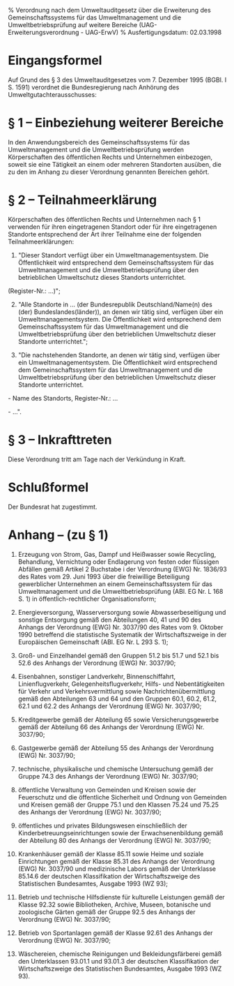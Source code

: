 % Verordnung nach dem Umweltauditgesetz über die Erweiterung des Gemeinschaftssystems für das Umweltmanagement und die Umweltbetriebsprüfung auf weitere Bereiche  (UAG-Erweiterungsverordnung - UAG-ErwV)
% Ausfertigungsdatum: 02.03.1998
 
# Eingangsformel

Auf Grund des § 3 des Umweltauditgesetzes vom 7. Dezember 1995 (BGBl. I S. 1591) verordnet die Bundesregierung nach Anhörung des Umweltgutachterausschusses:

# § 1 – Einbeziehung weiterer Bereiche

In den Anwendungsbereich des Gemeinschaftssystems für das Umweltmanagement und die Umweltbetriebsprüfung werden Körperschaften des öffentlichen Rechts und Unternehmen einbezogen, soweit sie eine Tätigkeit an einem oder mehreren Standorten ausüben, die zu den im Anhang zu dieser Verordnung genannten Bereichen gehört.

# § 2 – Teilnahmeerklärung

Körperschaften des öffentlichen Rechts und Unternehmen nach § 1 verwenden für ihren eingetragenen Standort oder für ihre eingetragenen Standorte entsprechend der Art ihrer Teilnahme eine der folgenden Teilnahmeerklärungen:

1. "Dieser Standort verfügt über ein Umweltmanagementsystem. Die Öffentlichkeit wird entsprechend dem Gemeinschaftssystem für das Umweltmanagement und die Umweltbetriebsprüfung über den betrieblichen Umweltschutz dieses Standorts unterrichtet.

(Register-Nr.: ...)";

2. "Alle Standorte in ... (der Bundesrepublik Deutschland/Name(n) des (der) Bundeslandes(länder)), an denen wir tätig sind, verfügen über ein Umweltmanagementsystem. Die Öffentlichkeit wird entsprechend dem Gemeinschaftssystem für das Umweltmanagement und die Umweltbetriebsprüfung über den betrieblichen Umweltschutz dieser Standorte unterrichtet.";

3. "Die nachstehenden Standorte, an denen wir tätig sind, verfügen über ein Umweltmanagementsystem. Die Öffentlichkeit wird entsprechend dem Gemeinschaftssystem für das Umweltmanagement und die Umweltbetriebsprüfung über den betrieblichen Umweltschutz dieser Standorte unterrichtet.

\- Name des Standorts, Register-Nr.: ...

\- ...".

# § 3 – Inkrafttreten

Diese Verordnung tritt am Tage nach der Verkündung in Kraft.

# Schlußformel

Der Bundesrat hat zugestimmt.

# Anhang – (zu § 1)

1. Erzeugung von Strom, Gas, Dampf und Heißwasser sowie Recycling, Behandlung, Vernichtung oder Endlagerung von festen oder flüssigen Abfällen gemäß Artikel 2 Buchstabe i der Verordnung (EWG) Nr. 1836/93 des Rates vom 29. Juni 1993 über die freiwillige Beteiligung gewerblicher Unternehmen an einem Gemeinschaftssystem für das Umweltmanagement und die Umweltbetriebsprüfung (ABl. EG Nr. L 168 S. 1) in öffentlich-rechtlicher Organisationsform;

2. Energieversorgung, Wasserversorgung sowie Abwasserbeseitigung und sonstige Entsorgung gemäß den Abteilungen 40, 41 und 90 des Anhangs der Verordnung (EWG) Nr. 3037/90 des Rates vom 9. Oktober 1990 betreffend die statistische Systematik der Wirtschaftszweige in der Europäischen Gemeinschaft (ABl. EG Nr. L 293 S. 1);

3. Groß- und Einzelhandel gemäß den Gruppen 51.2 bis 51.7 und 52.1 bis 52.6 des Anhangs der Verordnung (EWG) Nr. 3037/90;

4. Eisenbahnen, sonstiger Landverkehr, Binnenschiffahrt, Linienflugverkehr, Gelegenheitsflugverkehr, Hilfs- und Nebentätigkeiten für Verkehr und Verkehrsvermittlung sowie Nachrichtenübermittlung gemäß den Abteilungen 63 und 64 und den Gruppen 60.1, 60.2, 61.2, 62.1 und 62.2 des Anhangs der Verordnung (EWG) Nr. 3037/90;

5. Kreditgewerbe gemäß der Abteilung 65 sowie Versicherungsgewerbe gemäß der Abteilung 66 des Anhangs der Verordnung (EWG) Nr. 3037/90;

6. Gastgewerbe gemäß der Abteilung 55 des Anhangs der Verordnung (EWG) Nr. 3037/90;

7. technische, physikalische und chemische Untersuchung gemäß der Gruppe 74.3 des Anhangs der Verordnung (EWG) Nr. 3037/90;

8. öffentliche Verwaltung von Gemeinden und Kreisen sowie der Feuerschutz und die öffentliche Sicherheit und Ordnung von Gemeinden und Kreisen gemäß der Gruppe 75.1 und den Klassen 75.24 und 75.25 des Anhangs der Verordnung (EWG) Nr. 3037/90;

9. öffentliches und privates Bildungswesen einschließlich der Kinderbetreuungseinrichtungen sowie der Erwachsenenbildung gemäß der Abteilung 80 des Anhangs der Verordnung (EWG) Nr. 3037/90;

10. Krankenhäuser gemäß der Klasse 85.11 sowie Heime und soziale Einrichtungen gemäß der Klasse 85.31 des Anhangs der Verordnung (EWG) Nr. 3037/90 und medizinische Labors gemäß der Unterklasse 85.14.6 der deutschen Klassifikation der Wirtschaftszweige des Statistischen Bundesamtes, Ausgabe 1993 (WZ 93);

11. Betrieb und technische Hilfsdienste für kulturelle Leistungen gemäß der Klasse 92.32 sowie Bibliotheken, Archive, Museen, botanische und zoologische Gärten gemäß der Gruppe 92.5 des Anhangs der Verordnung (EWG) Nr. 3037/90;

12. Betrieb von Sportanlagen gemäß der Klasse 92.61 des Anhangs der Verordnung (EWG) Nr. 3037/90;

13. Wäschereien, chemische Reinigungen und Bekleidungsfärberei gemäß den Unterklassen 93.01.1 und 93.01.3 der deutschen Klassifikation der Wirtschaftszweige des Statistischen Bundesamtes, Ausgabe 1993 (WZ 93).
